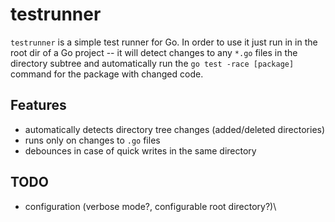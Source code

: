 # testrunner

`testrunner` is a simple test runner for Go. In order to use it just run in in the root dir of a Go project -- it will detect changes to any `*.go` files in the directory subtree and automatically run the `go test -race [package]` command for the package with changed code.

## Features

- automatically detects directory tree changes (added/deleted directories)
- runs only on changes to `.go` files
- debounces in case of quick writes in the same directory

## TODO

- configuration (verbose mode?, configurable root directory?)\
